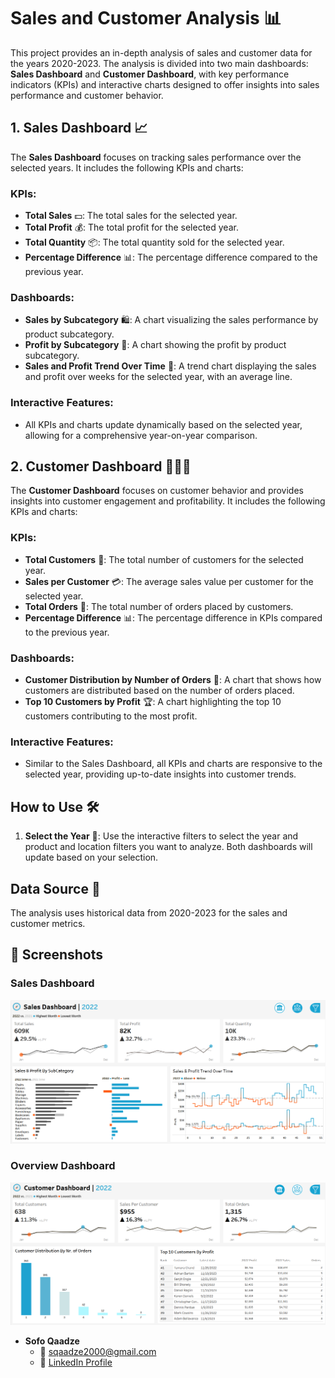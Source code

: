 # Sales and Customer Analysis 📊

This project provides an in-depth analysis of sales and customer data for the years 2020-2023. The analysis is divided into two main dashboards: **Sales Dashboard** and **Customer Dashboard**, with key performance indicators (KPIs) and interactive charts designed to offer insights into sales performance and customer behavior.

## 1. Sales Dashboard 📈
The **Sales Dashboard** focuses on tracking sales performance over the selected years. It includes the following KPIs and charts:

### KPIs:
- **Total Sales** 💵: The total sales for the selected year.
- **Total Profit** 💰: The total profit for the selected year.
- **Total Quantity** 📦: The total quantity sold for the selected year.
- **Percentage Difference** 📊: The percentage difference compared to the previous year.

### Dashboards:
- **Sales by Subcategory** 🛍️: A chart visualizing the sales performance by product subcategory.
- **Profit by Subcategory** 💸: A chart showing the profit by product subcategory.
- **Sales and Profit Trend Over Time** 📆: A trend chart displaying the sales and profit over weeks for the selected year, with an average line.

### Interactive Features:
- All KPIs and charts update dynamically based on the selected year, allowing for a comprehensive year-on-year comparison.

## 2. Customer Dashboard 🧑‍🤝‍🧑
The **Customer Dashboard** focuses on customer behavior and provides insights into customer engagement and profitability. It includes the following KPIs and charts:

### KPIs:
- **Total Customers** 👥: The total number of customers for the selected year.
- **Sales per Customer** 💳: The average sales value per customer for the selected year.
- **Total Orders** 🛒: The total number of orders placed by customers.
- **Percentage Difference** 📊: The percentage difference in KPIs compared to the previous year.

### Dashboards:
- **Customer Distribution by Number of Orders** 📍: A chart that shows how customers are distributed based on the number of orders placed.
- **Top 10 Customers by Profit** 🏆: A chart highlighting the top 10 customers contributing to the most profit.

### Interactive Features:
- Similar to the Sales Dashboard, all KPIs and charts are responsive to the selected year, providing up-to-date insights into customer trends.

## How to Use 🛠️
1. **Select the Year** 📅: Use the interactive filters to select the year and product and location filters you want to analyze. Both dashboards will update based on your selection.

## Data Source 📂
The analysis uses historical data from 2020-2023 for the sales and customer metrics.

## 📸 Screenshots  

###  Sales Dashboard  
![Sales](https://github.com/sofoq/Sales-Customer-Analysis/blob/main/Sales.png)  

### Overview Dashboard  
![Customers](https://github.com/sofoq/Sales-Customer-Analysis/blob/main/Customer.png)  



- **Sofo Qaadze**
  - 📧 [sqaadze2000@gmail.com](mailto:sqaadze2000@gmail.com)
  - 🔗 [LinkedIn Profile](https://www.linkedin.com/in/sofo-qaadze-ba7895205/)
